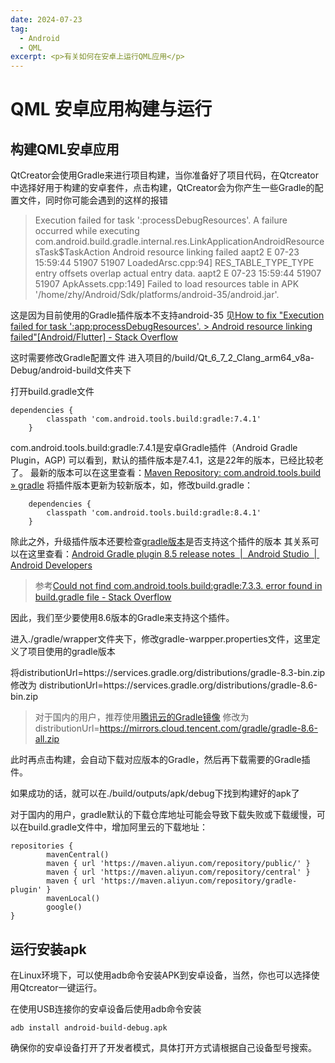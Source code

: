 ```yaml
---
date: 2024-07-23
tag:
  - Android
  - QML
excerpt: <p>有关如何在安卓上运行QML应用</p>
---
```


# QML 安卓应用构建与运行

## 构建QML安卓应用

QtCreator会使用Gradle来进行项目构建，当你准备好了项目代码，在Qtcreator中选择好用于构建的安卓套件，点击构建，QtCreator会为你产生一些Gradle的配置文件，同时你可能会遇到的这样的报错

>Execution failed for task ':processDebugResources'.
> A failure occurred while executing com.android.build.gradle.internal.res.LinkApplicationAndroidResourcesTask$TaskAction
   > Android resource linking failed
     aapt2 E 07-23 15:59:44 51907 51907 LoadedArsc.cpp:94] RES_TABLE_TYPE_TYPE entry offsets overlap actual entry data.
     aapt2 E 07-23 15:59:44 51907 51907 ApkAssets.cpp:149] Failed to load resources table in APK '/home/zhy/Android/Sdk/platforms/android-35/android.jar'.

 这是因为目前使用的Gradle插件版本不支持android-35
 见[How to fix "Execution failed for task ':app:processDebugResources'. > Android resource linking failed"[Android/Flutter] - Stack Overflow](https://stackoverflow.com/questions/54152209/how-to-fix-execution-failed-for-task-appprocessdebugresources-android-re)

这时需要修改Gradle配置文件
进入项目的/build/Qt_6_7_2_Clang_arm64_v8a-Debug/android-build文件夹下

打开build.gradle文件
```
dependencies {
        classpath 'com.android.tools.build:gradle:7.4.1'
    }

```

com.android.tools.build:gradle:7.4.1是安卓Gradle插件（Android Gradle Plugin，AGP)
可以看到，默认的插件版本是7.4.1，这是22年的版本，已经比较老了。
最新的版本可以在这里查看：[Maven Repository: com.android.tools.build » gradle](https://mvnrepository.com/artifact/com.android.tools.build/gradle?repo=google)
将插件版本更新为较新版本，如，修改build.gradle：
```
    dependencies {
        classpath 'com.android.tools.build:gradle:8.4.1'
    }
```

除此之外，升级插件版本还要检查[gradle版本](https://gradle.org/releases/)是否支持这个插件的版本
其关系可以在这里查看：[Android Gradle plugin 8.5 release notes  |  Android Studio  |  Android Developers](https://developer.android.com/build/releases/gradle-plugin#updating-gradle)

> 参考[Could not find com.android.tools.build:gradle:7.3.3. error found in build.gradle file - Stack Overflow](https://stackoverflow.com/questions/70545646/could-not-find-com-android-tools-buildgradle7-3-3-error-found-in-build-gradle)

因此，我们至少要使用8.6版本的Gradle来支持这个插件。

进入./gradle/wrapper文件夹下，修改gradle-warpper.properties文件，这里定义了项目使用的gradle版本

将distributionUrl=https\://services.gradle.org/distributions/gradle-8.3-bin.zip
修改为
distributionUrl=https\://services.gradle.org/distributions/gradle-8.6-bin.zip

> 对于国内的用户，推荐使用[腾讯云的Gradle镜像](https://mirrors.cloud.tencent.com/gradle/)
> 修改为distributionUrl=https://mirrors.cloud.tencent.com/gradle/gradle-8.6-all.zip

此时再点击构建，会自动下载对应版本的Gradle，然后再下载需要的Gradle插件。

如果成功的话，就可以在./build/outputs/apk/debug下找到构建好的apk了

对于国内的用户，gradle默认的下载仓库地址可能会导致下载失败或下载缓慢，可以在build.gradle文件中，增加阿里云的下载地址：

```
repositories {
        mavenCentral()
        maven { url 'https://maven.aliyun.com/repository/public/' }
        maven { url 'https://maven.aliyun.com/repository/central' }
        maven { url 'https://maven.aliyun.com/repository/gradle-plugin' }
        mavenLocal()
        google()
}

```

## 运行安装apk

在Linux环境下，可以使用adb命令安装APK到安卓设备，当然，你也可以选择使用Qtcreator一键运行。

在使用USB连接你的安卓设备后使用adb命令安装
```shell
adb install android-build-debug.apk
```
确保你的安卓设备打开了开发者模式，具体打开方式请根据自己设备型号搜索。

